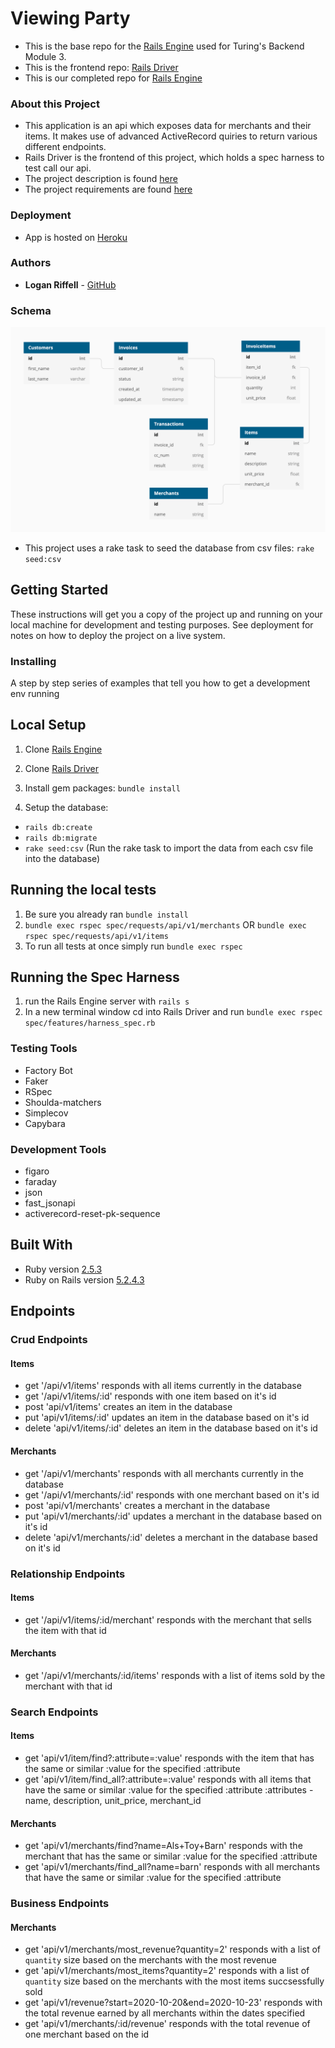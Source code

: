 # Viewing Party

  - This is the base repo for the [Rails Engine](https://backend.turing.io/module3/projects/rails_engine) used for Turing's Backend Module 3.
  - This is the frontend repo: [Rails Driver](https://github.com/lkriffell/rails_driver)
  - This is our completed repo for [Rails Engine](https://github.com/lkriffell/rails_engine/)

### About this Project

  - This application is an api which exposes data for merchants and their items. It makes use of advanced ActiveRecord quiries to return various different endpoints.
  - Rails Driver is the frontend of this project, which holds a spec harness to test call our api.
  - The project description is found [here](https://backend.turing.io/module3/projects/rails_engine/)
  - The project requirements are found [here](https://backend.turing.io/module3/projects/rails_engine/requirements)

### Deployment
  - App is hosted on [Heroku](https://rails-engine-lr.herokuapp.com/)

### Authors
  - **Logan Riffell** - [GitHub](https://github.com/lkriffell)

### Schema

  ![Schema](/app/assets/images/schema.png)
  - This project uses a rake task to seed the database from csv files: ```rake seed:csv``` 

## Getting Started

These instructions will get you a copy of the project up and running on
your local machine for development and testing purposes. See deployment
for notes on how to deploy the project on a live system.

### Installing

A step by step series of examples that tell you how to get a development
env running

## Local Setup

1. Clone [Rails Engine](https://github.com/lkriffell/rails_engine/)

2. Clone [Rails Driver](https://github.com/lkriffell/rails_driver)

2. Install gem packages: `bundle install`

3. Setup the database:
- `rails db:create`
- `rails db:migrate`
- `rake seed:csv` (Run the rake task to import the data from each csv file into the database)

## Running the local tests
1. Be sure you already ran `bundle install`
2. `bundle exec rspec spec/requests/api/v1/merchants` OR `bundle exec rspec spec/requests/api/v1/items`
3. To run all tests at once simply run `bundle exec rspec`

## Running the Spec Harness
1. run the Rails Engine server with `rails s`
2. In a new terminal window cd into Rails Driver and run `bundle exec rspec spec/features/harness_spec.rb`

### Testing Tools
  - Factory Bot
  - Faker
  - RSpec
  - Shoulda-matchers
  - Simplecov
  - Capybara

### Development Tools
  - figaro
  - faraday
  - json
  - fast_jsonapi
  - activerecord-reset-pk-sequence

## Built With
  - Ruby version [2.5.3](https://ruby-doc.org/core-2.5.3/)
  - Ruby on Rails version [5.2.4.3](https://rubygems.org/gems/rails/versions/5.2.4.3)
  
## Endpoints
### Crud Endpoints
#### Items
  - get '/api/v1/items' responds with all items currently in the database
  - get '/api/v1/items/:id' responds with one item based on it's id
  - post 'api/v1/items' creates an item in the database
  - put 'api/v1/items/:id' updates an item in the database based on it's id
  - delete 'api/v1/items/:id' deletes an item in the database based on it's id
#### Merchants
  - get '/api/v1/merchants' responds with all merchants currently in the database
  - get '/api/v1/merchants/:id' responds with one merchant based on it's id
  - post 'api/v1/merchants' creates a merchant in the database
  - put 'api/v1/merchants/:id' updates a merchant in the database based on it's id
  - delete 'api/v1/merchants/:id' deletes a merchant in the database based on it's id
### Relationship Endpoints
#### Items
  - get '/api/v1/items/:id/merchant' responds with the merchant that sells the item with that id
#### Merchants
  - get '/api/v1/merchants/:id/items' responds with a list of items sold by the merchant with that id
### Search Endpoints
#### Items
  - get 'api/v1/item/find?:attribute=:value' responds with the item that has the same or similar :value for the specified :attribute
  - get 'api/v1/item/find_all?:attribute=:value' responds with all items that have the same or similar :value for the specified :attribute
  :attributes - name, description, unit_price, merchant_id
#### Merchants
  - get 'api/v1/merchants/find?name=Als+Toy+Barn' responds with the merchant that has the same or similar :value for the specified :attribute
  - get 'api/v1/merchants/find_all?name=barn' responds with all merchants that have the same or similar :value for the specified :attribute
### Business Endpoints
#### Merchants
  - get 'api/v1/merchants/most_revenue?quantity=2' responds with a list of `quantity` size based on the merchants with the most revenue
  - get 'api/v1/merchants/most_items?quantity=2' responds with a list of `quantity` size based on the merchants with the most items succsessfully sold
  - get 'api/v1/revenue?start=2020-10-20&end=2020-10-23' responds with the total revenue earned by all merchants within the dates specified
  - get 'api/v1/merchants/:id/revenue' responds with the total revenue of one merchant based on the id
